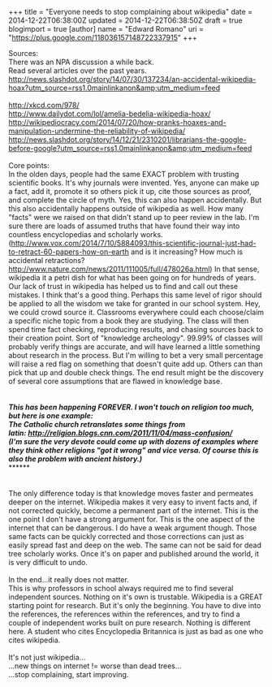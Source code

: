 +++
title = "Everyone needs to stop complaining about wikipedia"
date = 2014-12-22T06:38:00Z
updated = 2014-12-22T06:38:50Z
draft = true
blogimport = true 
[author]
	name = "Edward Romano"
	uri = "https://plus.google.com/118036157148722337915"
+++

Sources:<br />There was an NPA discussion a while back.<br />Read several articles over the past years.<br />http://news.slashdot.org/story/14/07/30/137234/an-accidental-wikipedia-hoax?utm_source=rss1.0mainlinkanon&amp;utm_medium=feed<br /><br />http://xkcd.com/978/<br />http://www.dailydot.com/lol/amelia-bedelia-wikipedia-hoax/<br />http://wikipediocracy.com/2014/07/20/how-pranks-hoaxes-and-manipulation-undermine-the-reliability-of-wikipedia/<br />http://news.slashdot.org/story/14/12/21/2310201/librarians-the-google-before-google?utm_source=rss1.0mainlinkanon&amp;utm_medium=feed<br /><br />Core points:<br />In the olden days, people had the same EXACT problem with trusting scientific books. It's why journals were invented. Yes, anyone can make up a fact, add it, promote it so others pick it up, cite those sources as proof, and complete the circle of myth. Yes, this can also happen accidentally. But this also accidentally happens outside of wikipedia as well. How many "facts" were we raised on that didn't stand up to peer review in the lab. I'm sure there are loads of assumed truths that have found their way into countless encyclopedias and scholarly works. (http://www.vox.com/2014/7/10/5884093/this-scientific-journal-just-had-to-retract-60-papers-how-on-earth and is it increasing? How much is accidental retractions? http://www.nature.com/news/2011/111005/full/478026a.html) In that sense, wikipedia it a petri dish for what has been going on for hundreds of years. Our lack of trust in wikipedia has helped us to find and call out these mistakes. I think that's a good thing. Perhaps this same level of rigor should be applied to all the wisdom we take for granted in our school system. Hey, we could crowd source it. Classrooms everywhere could each choose/claim a specific niche topic from a book they are studying. The class will then spend time fact checking, reproducing results, and chasing sources back to their creation point. Sort of "knowledge archeology". 99.99% of classes will probably verify things are accurate, and will have learned a little something about research in the process. But I'm willing to bet a very small percentage will raise a red flag on something that doesn't quite add up. Others can than pick that up and double check things. The end result might be the discovery of several core assumptions that are flawed in knowledge base.<br /><br />*************<br />This has been happening FOREVER. I won't touch on religion too much, but here is one example:<br />The Catholic church retranslates some things from latin:&nbsp;http://religion.blogs.cnn.com/2011/11/04/mass-confusion/<br />(I'm sure the very devote could come up with dozens of examples where they think other religions "got it wrong" and vice versa. Of course this is also the problem with ancient history.)<br />*******************<br /><br /><br />The only difference today is that knowledge moves faster and permeates deeper on the internet. Wikipedia makes it very easy to invent facts and, if not corrected quickly, become a permanent part of the internet. This is the one point I don't have a strong argument for. This is the one aspect of the internet that can be dangerous. I do have a weak argument though. Those same facts can be quickly corrected and those corrections can just as easily spread fast and deep on the web. The same can not be said for dead tree scholarly works. Once it's on paper and published around the world, it is very difficult to undo.<br /><br />In the end...it really does not matter.<br />This is why professors in school always required me to find several independent sources. Nothing on it's own is trustable. Wikipedia is a GREAT starting point for research. But it's only the beginning. You have to dive into the references, the references within the references, and try to find a couple of independent works built on pure research. Nothing is different here. A student who cites Encyclopedia Britannica is just as bad as one who cites wikipedia.<br /><br />It's not just wikipedia...<br />...new things on internet != worse than dead trees...<br />...stop complaining, start improving.<br /><br />
